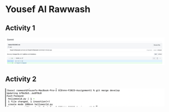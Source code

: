 # Yousef Al Rawwash

## Activity 1
![Alt text](/activity1.png?raw=true "Activity 1")

## Activity 2
![Alt text](/activity2.png?raw=true "Activity 2")

